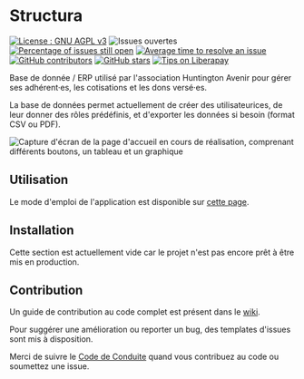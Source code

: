 # Structura  

[![License : GNU AGPL v3](https://img.shields.io/badge/License-AGPL%20v3-blue.svg)](https://www.gnu.org/licenses/agpl-3.0)  ![Issues ouvertes](https://img.shields.io/github/issues/LUCILE-DECROZANT-TRIQUENAUX-EIRL/structura.svg) [![Percentage of issues still open](http://isitmaintained.com/badge/open/LUCILE-DECROZANT-TRIQUENAUX-EIRL/structura.svg)](http://isitmaintained.com/project/LUCILE-DECROZANT-TRIQUENAUX-EIRL/structura "Percentage of issues still open") [![Average time to resolve an issue](http://isitmaintained.com/badge/resolution/LUCILE-DECROZANT-TRIQUENAUX-EIRL/structura.svg)](http://isitmaintained.com/project/LUCILE-DECROZANT-TRIQUENAUX-EIRL/structura "Average time to resolve an issue") [![GitHub contributors](https://img.shields.io/github/contributors/LUCILE-DECROZANT-TRIQUENAUX-EIRL/structura.svg)](https://GitHub.com/LUCILE-DECROZANT-TRIQUENAUX-EIRL/structura/graphs/contributors/) [![GitHub stars](https://img.shields.io/github/stars/LUCILE-DECROZANT-TRIQUENAUX-EIRL/structura.svg?style=social&label=Star&maxAge=2592000)](https://GitHub.com/LUCILE-DECROZANT-TRIQUENAUX-EIRL/structura/stargazers/) [![Tips on Liberapay](https://img.shields.io/liberapay/receives/LucileDT.svg?logo=liberapay)](https://liberapay.com/LucileDT)

Base de donnée / ERP utilisé par l'association Huntington Avenir pour gérer ses adhérent·es, les cotisations et les dons versé·es.          

La base de données permet actuellement de créer des utilisateurices, de leur donner des rôles prédéfinis, et d'exporter les données si besoin (format CSV ou PDF).


![Capture d'écran de la page d'accueil en cours de réalisation, comprenant différents boutons, un tableau et un graphique](https://i.ibb.co/MkGFmQs/Screenshot-2019-11-07-Base-de-donn-es-Huntington-Avenir.png)

## Utilisation

 Le mode d'emploi de l'application est disponible sur [cette page](https://github.com/LUCILE-DECROZANT-TRIQUENAUX-EIRL/huntington-avenir-bdd/wiki/A\)-Utilisation).

## Installation

Cette section est actuellement vide car le projet n'est pas encore prêt à être mis en production.

## Contribution  

Un guide de contribution au code complet est présent dans le [wiki](https://github.com/LUCILE-DECROZANT-TRIQUENAUX-EIRL/huntington-avenir-bdd/wiki/C\)-Contribution).

Pour suggérer une amélioration ou reporter un bug, des templates d'issues sont mis à disposition. 

Merci de suivre le [Code de Conduite](https://github.com/LUCILE-DECROZANT-TRIQUENAUX-EIRL/huntington-avenir-bdd/blob/master/CODE_OF_CONDUCT.md) quand vous contribuez au code ou soumettez une issue.
